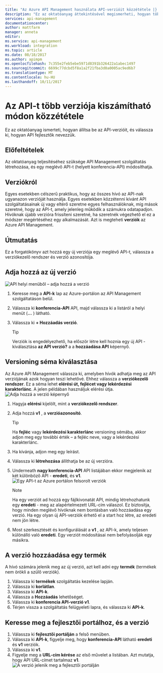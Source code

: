 ```yaml
---
title: "Az Azure API Management használata API-verzióit közzététele |} Microsoft Docs"
description: "Ez az oktatóanyag áttekintésével megismerheti, hogyan több verzió közzététele az API Management kövesse."
services: api-management
documentationcenter: 
author: mattfarm
manager: anneta
editor: 
ms.service: api-management
ms.workload: integration
ms.topic: article
ms.date: 08/18/2017
ms.author: apimpm
ms.openlocfilehash: 7c355e2feb5ebe5971d8391b326422a1abec1497
ms.sourcegitcommit: 6699c77dcbd5f8a1a2f21fba3d0a0005ac9ed6b7
ms.translationtype: MT
ms.contentlocale: hu-HU
ms.lasthandoff: 10/11/2017
---
```

# <a name="publish-multiple-versions-of-your-api-in-a-predictable-way"></a>Az API-t több verziója kiszámítható módon közzététele
Ez az oktatóanyag ismerteti, hogyan állítsa be az API-verzióit, és válassza ki, hogyan API fejlesztők nevezzük.

## <a name="prerequisites"></a>Előfeltételek
Az oktatóanyag teljesítéséhez szüksége API Management szolgáltatás létrehozása, és egy meglévő API-t (helyett konferencia-API) módosíthatja.

## <a name="about-versions"></a>Verziókról
Egyes esetekben célszerű praktikus, hogy az összes hívó az API-nak ugyanazon verzióját használja. Egyes esetekben közzétenni kívánt API szolgáltatásainak új vagy eltérő szeretne egyes felhasználóknak, míg mások szeretné, hogy az API-t, amely jelenleg működik a számukra odatapadjon. Hívóknak újabb verzióra frissíteni szeretné, ha szeretnék végezhető el ez a módszer megértéséhez egy alkalmazását.  Azt is megteheti **verziók** az Azure API Management.

## <a name="walkthrough"></a>Útmutatás
Ez a forgatókönyv azt hozzá egy új verziója egy meglévő API-t, válassza a verziókezelő rendszer és verzió azonosítója.

## <a name="add-a-new-version"></a>Adja hozzá az új verzió
![API helyi menüből – adja hozzá a verzió](media/api-management-getstarted-publish-versions/AddVersionMenu.png)
1. Keresse meg a **API-k** lap az Azure-portálon az API Management szolgáltatáson belül.
2. Válassza ki **konferencia-API** API, majd válassza ki a listáról a helyi menüt (**...** ) látható.
3. Válassza ki **+ Hozzáadás verzió**.

    > [!TIP]
    > Verziók is engedélyezhető, ha először létre kell hoznia egy új API - kiválasztása **az API verzió?** a a **hozzáadása API** képernyő.

## <a name="choose-a-versioning-scheme"></a>Versioning séma kiválasztása
Az Azure API Management válassza ki, amelyben hívók adhatja meg az API verziójának azok hogyan teszi lehetővé. Ehhez válassza a **verziókezelő rendszer**. Ez a séma lehet **elérési út, fejlécet vagy lekérdezési karakterlánc**. A jelen példában használjuk elérési útja.
![Adja hozzá a verzió képernyő](media/api-management-getstarted-publish-versions/AddVersion.PNG)
1. Hagyja **elérési** kijelölt, mint a **verziókezelő rendszer**.
2. Adja hozzá **v1** , a **verzióazonosító**.

    > [!TIP]
    > Ha **fejléc** vagy **lekérdezési karakterlánc** versioning sémába, akkor adjon meg egy további érték – a fejléc neve, vagy a lekérdezési karakterlánc.

3. Ha kívánja, adjon meg egy leírást.
4. Válassza ki **létrehozása** állíthatja be az új verzióra.
5. Underneath **nagy konferencia-API** API listájában ekkor megjelenik az két különböző API - **eredeti**, és **v1**.
![Egy API-t az Azure portálon felsorolt verziók](media/api-management-getstarted-publish-versions/VersionList.PNG)

    > [!Note]
    > Ha egy verziót ad hozzá egy fájlkivonatát API, mindig létrehozhatunk egy **eredeti** - meg az alapértelmezett URL-cím válaszol. Ez biztosítja, hogy minden meglévő hívóknak nem bontásban való hozzáadása egy verzió. Ha egy olyan új API-verziók érhető el a start hoz létre, az eredeti nem jön létre.

6. Most szerkesztését és konfigurálását a **v1** , az API-k, amely teljesen különálló való **eredeti**. Egy verziót módosításai nem befolyásolják egy másikra.

## <a name="add-the-version-to-a-product"></a>A verzió hozzáadása egy termék
A hívó számára jelenik meg az új verzió, azt kell adni egy **termék** (termékek nem örökli a szülő verziók).

1. Válassza ki **termékek** szolgáltatás kezelése lapján.
2. Válassza ki **korlátlan**.
3. Válassza ki **API-k**.
4. Válassza a **Hozzáadás** lehetőséget.
5. Válassza ki **konferencia API-verzió v1**.
6. Térjen vissza a szolgáltatás felügyeleti lapra, és válassza ki **API-k**.

## <a name="browse-the-developer-portal-to-see-the-version"></a>Keresse meg a fejlesztői portálhoz, és a verzió
1. Válassza ki **fejlesztői portálján** a felső menüben.
2. Válassza ki **API-k**, figyelje meg, hogy **konferencia-API** látható **eredeti** és **v1** verziók.
3. Válassza ki **v1**.
4. Figyelje meg a **URL-cím kérése** az első művelet a listában. Azt mutatja, hogy API URL-címet tartalmaz **v1**.
![A verzió jelenik meg a fejlesztői portálján](media/api-management-getstarted-publish-versions/VersionDevPortal.PNG)
